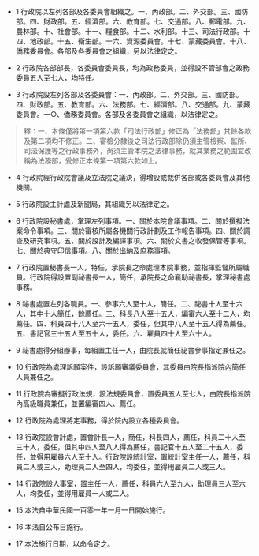* 1 行政院以左列各部及各委員會組織之。一、內政部。二、外交部。三、國防部。四、財政部。五、經濟部。六、教育部。七、交通部。八、郵電部。九、農林部。十、社會部。十一、糧食部。十二、水利部。十三、司法行政部。十四、地政部。十五、衛生部。十六、資源委員會。十七、蒙藏委員會。十八、僑務委員會。各部及各委員會之組織，另以法律定之。

* 2 行政院各部部長，各委員會委員長，均為政務委員，並得設不管部會之政務委員五人至七人，均特任。

* 3 行政院設左列各部及各委員會：一、內政部。二、外交部。三、國防部。四、財政部。五、教育部。六、法務部。七、經濟部。八、交通部。九、蒙藏委員會。一○、僑務委員會。各部及各委員會之組織，以法律定之。

> 釋：一、本條僅將第一項第六款「司法行政部」修正為「法務部」其餘各款及第二項均不修正。二、審檢分隸後之司法行政部除仍須主管檢察、監所、司法保護等之行政事務外，尚須主管本院之法律事務，就其業務之範圍宜改稱為法務部，爰修正本條第一項第六款如上。

* 4 行政院經行政院會議及立法院之議決，得增設或裁併各部或各委員會及其他機關。

* 5 行政院設主計處及新聞局，其組織另以法律定之。

* 6 行政院設秘書處，掌理左列事項。一、關於本院會議事項。二、關於撰擬法案命令事項。三、關於審核所屬各機關行政計劃及工作報告事項。四、關於調查及研究事項。五、關於設計及編譯事項。六、關於文書之收發保管等事項。七、關於典守印信事項。八、關於出納及庶務事項。

* 7 行政院置秘書長一人，特任，承院長之命處理本院事務，並指揮監督所屬職員。行政院得設置副祕書長一人，簡任，承院長之命襄助祕書長，掌理秘書處事務。

* 8 祕書處置左列各職員。一、參事六人至十人，簡任。二、祕書十人至十六人，其中十人簡任，餘薦任。三、科長八人至十五人，編審六人至十二人，均薦任。四、科員四十八人至六十五人，委任，但其中八人至十五人得為薦任。五、書記官三十五人至五十人，委任。六、雇員四十人至六十人。

* 9 祕書處得分組辦事，每組置主任一人，由院長就簡任祕書參事指定兼任之。

* 10 行政院為處理訴願案件，設訴願審議委員會，其委員由院長指派院內簡任人員兼任之。

* 11 行政院為審擬行政法規，設法規委員會，置委員五人至七人，由院長指派院內高級職員兼任，並置編審四人、薦任。

* 12 行政院為處理將定事務，得於院內設立各種委員會。

* 13 行政院設會計處，置會計長一人，簡任，科長四人，薦任，科員二十人至三十人，委任，但其中四人至八人得為薦任，書記官十五人至二十五人，委任，並得用雇員六人至十人。行政院設統計室，置統計室主任一人，薦任，科員二人或三人，助理員二人至四人，均委任，並得用雇員二人或三人。

* 14 行政院設人事室，置主任一人，薦任，科員六人至九人，助理員三人至六人，均委任，並得用雇員一人或二人。

* 15 本法自中華民國一百零一年一月一日開始施行。

* 16 本法自公布日施行。

* 17 本法施行日期，以命令定之。

